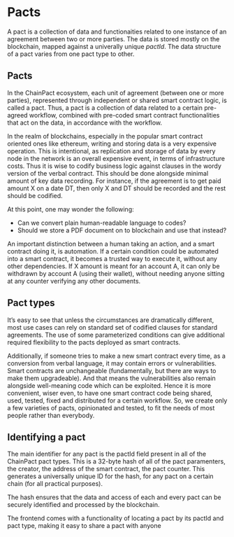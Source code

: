 # Pacts

A pact is a collection of data and functionaities related to one instance of an agreement between two or more parties. The data is stored mostly on the blockchain, mapped against a univerally unique _pactId_. The data structure of a pact varies from one pact type to other.

## Pacts

In the ChainPact ecosystem, each unit of agreement (between one or more parties), represented through independent or shared smart contract logic, is called a pact. Thus, a pact is a collection of data related to a certain pre-agreed workflow, combined with pre-coded smart contract functionalities that act on the data, in accordance with the workflow.
  

In the realm of blockchains, especially in the popular smart contract oriented ones like ethereum, writing and storing data is a very expensive operation. This is intentional, as replication and storage of data by every node in the network is an overall expensive event, in terms of infrastructure costs. Thus it is wise to codify business logic against clauses in the wordy version of the verbal contract. This should be done alongside minimal amount of key data recording. For instance, if the agreement is to get paid amount X on a date DT, then only X and DT should be recorded and the rest should be codified.

  
At this point, one may wonder the following:

- Can we convert plain human-readable language to codes?
- Should we store a PDF document on to blockchain and use that instead?

  
An important distinction between a human taking an action, and a smart contract doing it, is automation. If a certain condition could be automated into a smart contract, it becomes a trusted way to execute it, without any other dependencies. If X amount is meant for an account A, it can only be withdrawn by account A (using their wallet), without needing anyone sitting at any counter verifying any other documents.

  

## Pact types

It’s easy to see that unless the circumstances are dramatically different, most use cases can rely on standard set of codified clauses for standard agreements. The use of some parameterized conditions can give additional required flexibility to the pacts deployed as smart contracts.


Additionally, if someone tries to make a new smart contract every time, as a conversion from verbal language, it may contain errors or vulnerabilities. Smart contracts are unchangeable (fundamentally, but there are ways to make them upgradeable). And that means the vulnerabilities also remain alongside well-meaning code which can be exploited. Hence it is more convenient, wiser even, to have one smart contract code being shared, used, tested, fixed and distributed for a certain workflow. So, we create only a few varieties of pacts, opinionated and tested, to fit the needs of most people rather than everybody.

## Identifying a pact
The main identifier for any pact is the pactId field present in all of the ChainPact pact types. This is a 32-byte hash of all of the pact paramenters, the creator, the address of the smart contract, the pact counter. This generates a universally unique ID for the hash, for any pact on a certain chain (for all practical purposes).

The hash ensures that the data and access of each and every pact can be securely identified and processed by the blockchain.

The frontend comes with a functionality of locating a pact by its pactId and pact type, making it easy to share a pact with anyone
